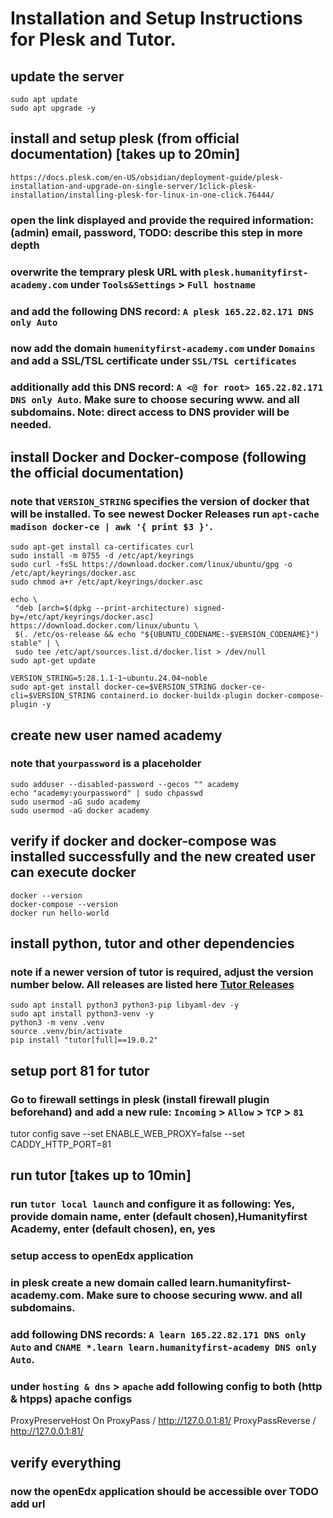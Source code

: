 # Installation and Setup Instructions for Plesk and Tutor.

## update the server

```
sudo apt update
sudo apt upgrade -y
```

## install and setup plesk (from official documentation) [takes up to 20min]

```
https://docs.plesk.com/en-US/obsidian/deployment-guide/plesk-installation-and-upgrade-on-single-server/1click-plesk-installation/installing-plesk-for-linux-in-one-click.76444/
```

### open the link displayed and provide the required information: (admin) email, password, TODO: describe this step in more depth

### overwrite the temprary plesk URL with `plesk.humanityfirst-academy.com` under `Tools&Settings` > `Full hostname`

### and add the following DNS record: `A plesk 165.22.82.171 DNS only Auto`

### now add the domain `humenityfirst-academy.com` under `Domains` and add a SSL/TSL certificate under `SSL/TSL certificates`

### additionally add this DNS record: `A <@ for root> 165.22.82.171 DNS only Auto`. Make sure to choose securing www. and all subdomains. Note: direct access to DNS provider will be needed.

## install Docker and Docker-compose (following the official documentation)

### note that `VERSION_STRING` specifies the version of docker that will be installed. To see newest Docker Releases run `apt-cache madison docker-ce | awk '{ print $3 }'`.

```
sudo apt-get install ca-certificates curl
sudo install -m 0755 -d /etc/apt/keyrings
sudo curl -fsSL https://download.docker.com/linux/ubuntu/gpg -o /etc/apt/keyrings/docker.asc
sudo chmod a+r /etc/apt/keyrings/docker.asc

echo \
 "deb [arch=$(dpkg --print-architecture) signed-by=/etc/apt/keyrings/docker.asc] https://download.docker.com/linux/ubuntu \
 $(. /etc/os-release && echo "${UBUNTU_CODENAME:-$VERSION_CODENAME}") stable" | \
 sudo tee /etc/apt/sources.list.d/docker.list > /dev/null
sudo apt-get update

VERSION_STRING=5:28.1.1-1~ubuntu.24.04~noble
sudo apt-get install docker-ce=$VERSION_STRING docker-ce-cli=$VERSION_STRING containerd.io docker-buildx-plugin docker-compose-plugin -y
```

## create new user named academy

### note that `yourpassword` is a placeholder

```
sudo adduser --disabled-password --gecos "" academy
echo "academy:yourpassword" | sudo chpasswd
sudo usermod -aG sudo academy
sudo usermod -aG docker academy
```

## verify if docker and docker-compose was installed successfully and the new created user can execute docker

```
docker --version
docker-compose --version
docker run hello-world
```

## install python, tutor and other dependencies

### note if a newer version of tutor is required, adjust the version number below. All releases are listed here [Tutor Releases](https://github.com/overhangio/tutor/releases)

```
sudo apt install python3 python3-pip libyaml-dev -y
sudo apt install python3-venv -y
python3 -m venv .venv
source .venv/bin/activate
pip install "tutor[full]==19.0.2"
```

## setup port 81 for tutor

### Go to firewall settings in plesk (install firewall plugin beforehand) and add a new rule: `Incoming` > `Allow` > `TCP` > `81`

tutor config save --set ENABLE_WEB_PROXY=false --set CADDY_HTTP_PORT=81

## run tutor [takes up to 10min]

### run `tutor local launch` and configure it as following: Yes, provide domain name, enter (default chosen),Humanityfirst Academy, enter (default chosen), en, yes

### setup access to openEdx application

### in plesk create a new domain called learn.humanityfirst-academy.com. Make sure to choose securing www. and all subdomains.

### add following DNS records: `A learn 165.22.82.171 DNS only Auto` and `CNAME *.learn learn.humanityfirst-academy DNS only Auto`.

### under `hosting & dns` > `apache` add following config to both (http & htpps) apache configs

ProxyPreserveHost On
ProxyPass / http://127.0.0.1:81/
ProxyPassReverse / http://127.0.0.1:81/

## verify everything

### now the openEdx application should be accessible over TODO add url

